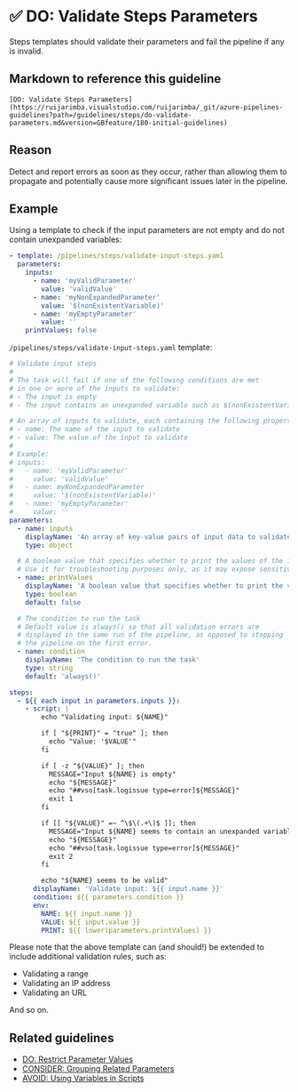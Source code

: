 # ✅ DO: Validate Steps Parameters

Steps templates should validate their parameters and fail the pipeline if any
is invalid.

## Markdown to reference this guideline

```plaintext
[DO: Validate Steps Parameters](https://ruijarimba.visualstudio.com/ruijarimba/_git/azure-pipelines-guidelines?path=/guidelines/steps/do-validate-parameters.md&version=GBfeature/180-initial-guidelines)
```

## Reason

Detect and report errors as soon as they occur, rather than allowing them to
propagate and potentially cause more significant issues later in the pipeline.

## Example

Using a template to check if the input parameters are not empty and do not
contain unexpanded variables:

```yaml
- template: /pipelines/steps/validate-input-steps.yaml
  parameters:
    inputs:
      - name: 'myValidParameter'
        value: 'validValue'
      - name: 'myNonExpandedParameter'
        value: '$(nonExistentVariable)'
      - name: 'myEmptyParameter'
        value: ''
    printValues: false
```

`/pipelines/steps/validate-input-steps.yaml` template:

```yaml
# Validate input steps
#
# The task will fail if one of the following conditions are met 
# in one or more of the inputs to validate:
# - The input is empty
# - The input contains an unexpanded variable such as $(nonExistentVariable)

# An array of inputs to validate, each containing the following properties:
# - name: The name of the input to validate
# - value: The value of the input to validate
#
# Example:
# inputs:
#   - name: 'myValidParameter'
#     value: 'validValue'
#   - name: myNonExpandedParameter
#     value: '$(nonExistentVariable)'
#   - name: 'myEmptyParameter'
#     value: ''
parameters:
  - name: inputs
    displayName: 'An array of key-value pairs of input data to validate'
    type: object

  # A boolean value that specifies whether to print the values of the inputs.
  # Use it for troubleshooting purposes only, as it may expose sensitive information.
  - name: printValues
    displayName: 'A boolean value that specifies whether to print the values of the inputs'
    type: boolean
    default: false

  # The condition to run the task
  # Default value is always() so that all validation errors are
  # displayed in the same run of the pipeline, as opposed to stopping
  # the pipeline on the first error.
  - name: condition
    displayName: 'The condition to run the task'
    type: string
    default: 'always()'

steps:
  - ${{ each input in parameters.inputs }}:
    - script: |
        echo "Validating input: ${NAME}"

        if [ "${PRINT}" = "true" ]; then
          echo "Value: '$VALUE'"
        fi

        if [ -z "${VALUE}" ]; then
          MESSAGE="Input ${NAME} is empty"
          echo "${MESSAGE}"
          echo "##vso[task.logissue type=error]${MESSAGE}"
          exit 1
        fi

        if [[ "${VALUE}" =~ ^\$\(.+\)$ ]]; then
          MESSAGE="Input ${NAME} seems to contain an unexpanded variable: ${VALUE}"
          echo "${MESSAGE}"
          echo "##vso[task.logissue type=error]${MESSAGE}"
          exit 2
        fi

        echo "${NAME} seems to be valid"
      displayName: 'Validate input: ${{ input.name }}'
      condition: ${{ parameters.condition }}
      env:
        NAME: ${{ input.name }}
        VALUE: ${{ input.value }}
        PRINT: ${{ lower(parameters.printValues) }}
```

Please note that the above template can (and should!) be extended to include
additional validation rules, such as:

- Validating a range
- Validating an IP address
- Validating an URL

And so on.

## Related guidelines

- [DO: Restrict Parameter Values](/guidelines/parameters/do-restrict-values.md)
- [CONSIDER: Grouping Related Parameters](/guidelines/parameters/consider-grouping.md)
- [AVOID: Using Variables in Scripts](/guidelines/steps/avoid-variables.md)
